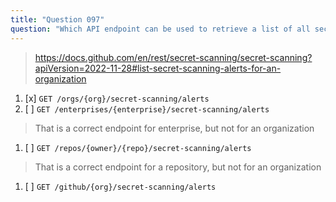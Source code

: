 ```yaml
---
title: "Question 097"
question: "Which API endpoint can be used to retrieve a list of all secret scanning alerts for an organization?"
---
```


> https://docs.github.com/en/rest/secret-scanning/secret-scanning?apiVersion=2022-11-28#list-secret-scanning-alerts-for-an-organization
1. [x] `GET /orgs/{org}/secret-scanning/alerts`
1. [ ] `GET /enterprises/{enterprise}/secret-scanning/alerts`
> That is a correct endpoint for enterprise, but not for an organization
1. [ ] `GET /repos/{owner}/{repo}/secret-scanning/alerts`
> That is a correct endpoint for a repository, but not for an organization
1. [ ] `GET /github/{org}/secret-scanning/alerts`
